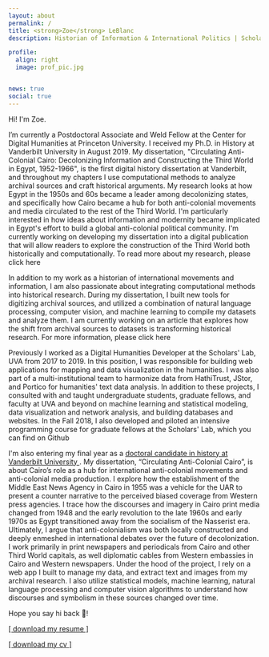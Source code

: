 ```yaml
---
layout: about
permalink: /
title: <strong>Zoe</strong> LeBlanc 
description: Historian of Information & International Politics | Scholar Computational Methods and Digital History

profile:
  align: right
  image: prof_pic.jpg


news: true
social: true
---
```

Hi! I'm Zoe.

I’m currently a  Postdoctoral Associate and Weld Fellow at the Center for Digital Humanities at Princeton University. I received my Ph.D. in History at Vanderbilt University in August 2019. My dissertation, "Circulating Anti-Colonial Cairo: Decolonizing Information and Constructing the Third World in Egypt, 1952-1966", is the first digital history dissertation at Vanderbilt, and throughout my chapters I use computational methods to analyze archival sources and craft historical arguments. My research looks at how Egypt in the 1950s and 60s became a leader among decolonizing states, and specifically how Cairo became a hub for both anti-colonial movements and media circulated to the rest of the Third World. I'm particularly interested in how ideas about information and modernity became implicated in Egypt's effort to build a global anti-colonial political community. I'm currently working on developing my dissertation into a digital publication that will allow readers to explore the construction of the Third World both historically and computationally. To read more about my research, please click here

In addition to my work as a historian of international movements and information, I am also passionate about integrating computational methods into historical research.  During my dissertation, I built new tools for digitizing archival sources, and utilized a combination of natural language processing, computer vision, and machine learning to compile my datasets and analyze them. I am currently working on an article that explores how the shift from archival sources to datasets is transforming historical research. For more information, please click here

Previously I worked as a Digital Humanities Developer at the Scholars' Lab, UVA from 2017 to 2019. In this position, I was responsible for building web applications for mapping and data visualization in the humanities. I was also part of a multi-institutional team to harmonize data from HathiTrust, JStor, and Portico for humanities' text data analysis. In addition to these projects, I consulted with and taught undergraduate students, graduate fellows, and faculty at UVA and beyond on machine learning and statistical modeling, data visualization and network analysis, and building databases and websites. In the Fall 2018, I also developed and piloted an intensive programming course for graduate fellows at the Scholars' Lab, which you can find on Github



I'm also entering my final year as a <a href="https://as.vanderbilt.edu/history/bio/zoe-leblanc">doctoral candidate in history at Vanderbilt University </a>. My dissertation, “Circulating Anti-Colonial Cairo”, is about Cairo’s role as a hub for international anti-colonial movements and anti-colonial media production. I explore how the establishment of the Middle East News Agency in Cairo in 1955 was a vehicle for the UAR to present a counter narrative to the perceived biased coverage from Western press agencies. I trace how the discourses and imagery in Cairo print media changed from 1948 and the early revolution to the late 1960s and early 1970s as Egypt transitioned away from the socialism of the Nasserist era. Ultimately, I argue that anti-colonialism was both locally constructed and deeply enmeshed in international debates over the future of decolonization. I work primarily in print newspapers and periodicals from Cairo and other Third World capitals, as well diplomatic cables from Western embassies in Cairo and Western newspapers. Under the hood of the project, I rely on a web app I built to manage my data, and extract text and images from my archival research. I also utilize statistical models, machine learning, natural language processing and computer vision algorithms to understand how discourses and symbolism in these sources changed over time.
       

Hope you say hi back 👋!

<a href="{{site.baseurl}}/assets/docs/LeBlanc_Resume_2017.pdf" download>[ download my resume ]</a>

<a href="{{site.baseurl}}/assets/docs/LeBlanc_CV_2018.pdf" download>[ download my cv ]</a>

